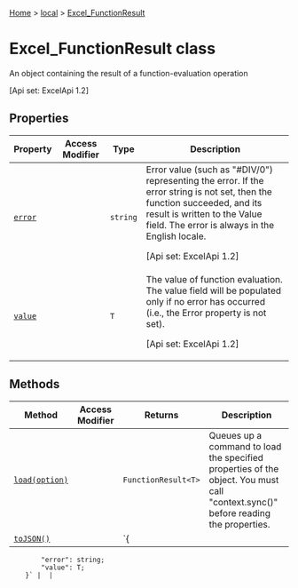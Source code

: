 [Home](./index) &gt; [local](local.md) &gt; [Excel\_FunctionResult](local.excel_functionresult.md)

# Excel\_FunctionResult class

An object containing the result of a function-evaluation operation 

 \[Api set: ExcelApi 1.2\]

## Properties

|  Property | Access Modifier | Type | Description |
|  --- | --- | --- | --- |
|  [`error`](local.excel_functionresult.error.md) |  | `string` | Error value (such as "\#DIV/0") representing the error. If the error string is not set, then the function succeeded, and its result is written to the Value field. The error is always in the English locale. <p/> \[Api set: ExcelApi 1.2\] |
|  [`value`](local.excel_functionresult.value.md) |  | `T` | The value of function evaluation. The value field will be populated only if no error has occurred (i.e., the Error property is not set). <p/> \[Api set: ExcelApi 1.2\] |

## Methods

|  Method | Access Modifier | Returns | Description |
|  --- | --- | --- | --- |
|  [`load(option)`](local.excel_functionresult.load.md) |  | `FunctionResult<T>` | Queues up a command to load the specified properties of the object. You must call "context.sync()" before reading the properties. |
|  [`toJSON()`](local.excel_functionresult.tojson.md) |  | `{
            "error": string;
            "value": T;
        }` |  |

